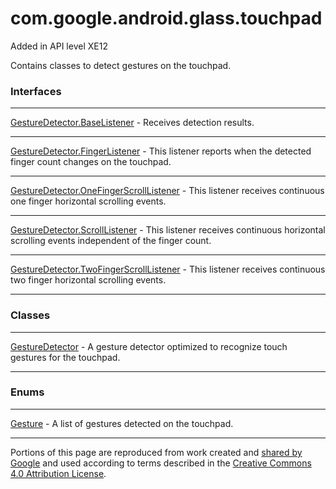 # com.google.android.glass.touchpad

Added in API level XE12

Contains classes to detect gestures on the touchpad.

### Interfaces

---

[GestureDetector.BaseListener](GestureDetector.BaseListener) - Receives detection results.

---

[GestureDetector.FingerListener](GestureDetector.FingerListener) - This listener reports when the detected finger count changes on the touchpad.

---

[GestureDetector.OneFingerScrollListener](GestureDetector.OneFingerScrollListener) - This listener receives continuous one finger horizontal scrolling events.

---

[GestureDetector.ScrollListener](GestureDetector.ScrollListener) - This listener receives continuous horizontal scrolling events independent of the finger count.

---

[GestureDetector.TwoFingerScrollListener](GestureDetector.TwoFingerScrollListener) - This listener receives continuous two finger horizontal scrolling events.

---

### Classes

---

[GestureDetector](GestureDetector) - A gesture detector optimized to recognize touch gestures for the touchpad.

---

### Enums

---

[Gesture](Gesture) - A list of gestures detected on the touchpad.

---

Portions of this page are reproduced from work created and [shared by Google](https://developers.google.com/readme/policies) and used according to terms described in the [Creative Commons 4.0 Attribution License](https://creativecommons.org/licenses/by/4.0/).
